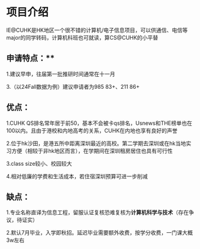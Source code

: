 # 项目介绍

IE@CUHK是HK地区一个很不错的计算机/电子信息项目，可以供通信、电信等major的同学转码，计算机科班也可就读，算CS@CUHK的小平替

## 申请特点：**

1.建议早申，往届第一批推研时间通常在十一月

3.（以24Fall数据为例）建议申请者为985 83+、211 86+

## 优点：

1.CUHK QS排名常年居于前50，基本不会被卡qs排名，Usnews和THE榜单也在100以内。且由于港校和内地高考的关系，CUHK在内地也享有良好的声誉

2.位于hk沙田，是港五所中距离深圳最近的高校。第二学期去深圳或在hk当地实习方便（相较于非hk地区而言），在学期间在深圳租房居住也具有可行性

3.class size较小、校园较大

4.相对低廉的学费和生活成本，若住宿深圳预算可进一步削减

## 缺点：

1.专业名称直译为信息工程，留服认证复核恐难复核为**计算机科学与技术**（存在争议，待证实）

2.默认7月毕业，入学即秋招。延迟毕业需要额外收费，按学分收费，一门课大概3w左右
